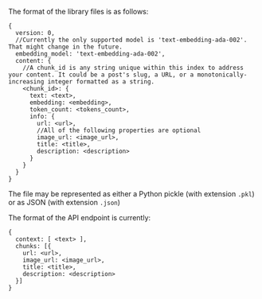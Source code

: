 The format of the library files is as follows:
```
{
  version: 0,
  //Currently the only supported model is 'text-embedding-ada-002'. That might change in the future.
  embedding_model: 'text-embedding-ada-002',
  content: {
    //A chunk_id is any string unique within this index to address your content. It could be a post's slug, a URL, or a monotonically-increasing integer formatted as a string.
    <chunk_id>: {
      text: <text>,
      embedding: <embedding>,
      token_count: <tokens_count>,
      info: {
        url: <url>,
        //All of the following properties are optional
        image_url: <image_url>,
        title: <title>,
        description: <description>
      }
    }
  }
}
```

The file may be represented as either a Python pickle (with extension `.pkl`) or as JSON (with extension `.json`)

The format of the API endpoint is currently:

```
{
  context: [ <text> ],
  chunks: [{
    url: <url>,
    image_url: <image_url>,
    title: <title>,
    description: <description>
  }]
}
```
